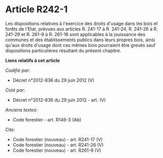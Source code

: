 # Article R242-1

Les dispositions relatives à l'exercice des droits d'usage dans les bois et forêts de l'Etat, prévues aux articles R. 241-17
à R. 241-24, R. 241-26 à R. 241-29 et R. 261-9 à R. 261-16 sont applicables à la jouissance des communes et des
établissements publics dans leurs propres bois, ainsi qu'aux droits d'usage dont ces mêmes bois pourraient être grevés sauf
dispositions particulières résultant du présent chapitre.

**Liens relatifs à cet article**

_Codifié par_:

  - Décret n°2012-836 du 29 juin 2012 (V)

_Créé par_:

  - Décret n°2012-836 du 29 juin 2012 - art. (V)

_Anciens textes_:

  - Code forestier - art. R146-3 (Ab)

_Cite_:

  - Code forestier (nouveau) - art. R241-17 (V)
  - Code forestier (nouveau) - art. R241-26 (V)
  - Code forestier (nouveau) - art. R261-9 (V)
